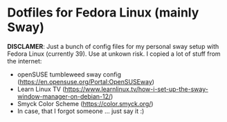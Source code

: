 # Dotfiles for Fedora Linux (mainly Sway)

**DISCLAMER**: Just a bunch of config files for my personal sway setup with Fedora Linux (currently 39). Use at unkown risk.
I copied a lot of stuff from the internet:
- openSUSE tumbleweed sway config (https://en.opensuse.org/Portal:OpenSUSEway)
- Learn Linux TV (https://www.learnlinux.tv/how-i-set-up-the-sway-window-manager-on-debian-12/)
- Smyck Color Scheme (https://color.smyck.org/)
- In case, that I forgot someone ... just say it :)



